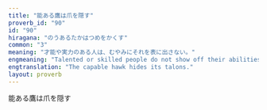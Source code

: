 ```yaml
---
title: "能ある鷹は爪を隠す"
proverb_id: "90"
id: "90"
hiragana: "のうあるたかはつめをかくす"
common: "3"
meaning: "才能や実力のある人は、むやみにそれを表に出さない。"
engmeaning: "Talented or skilled people do not show off their abilities unnecessarily."
engtranslation: "The capable hawk hides its talons."
layout: proverb
---
```


能ある鷹は爪を隠す
